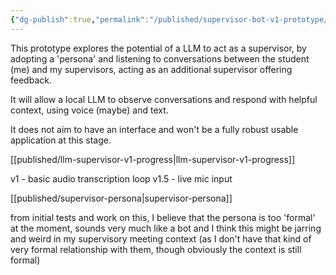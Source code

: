 ```yaml
---
{"dg-publish":true,"permalink":"/published/supervisor-bot-v1-prototype/","noteIcon":""}
---
```


This prototype explores the potential of a LLM to act as a supervisor, by adopting a 'persona' and listening to conversations between the student (me) and my supervisors, acting as an additional supervisor offering feedback.  

It will allow a local LLM to observe conversations and respond with helpful context, using voice (maybe) and text.  

It does not aim to have an interface and won't be a fully robust usable application at this stage.

[[published/llm-supervisor-v1-progress\|llm-supervisor-v1-progress]]

v1 - basic audio transcription loop
v1.5 - live mic input

[[published/supervisor-persona\|supervisor-persona]]


from initial tests and work on this, I believe that the persona is too 'formal' at the moment, sounds very much like a bot and I think this might be jarring and weird in my supervisory meeting context (as I don't have that kind of very formal relationship with them, though obviously the context is still formal)